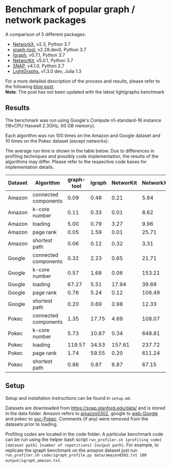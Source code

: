 # Benchmark of popular graph / network packages

A comparison of 5 different packages:

- [NetworkX](https://networkx.github.io/), v2.3, Python 3.7
- [graph-tool](https://graph-tool.skewed.de/static/doc/quickstart.html), v2.28.dev0, Python 3.7
- [Igraph](https://igraph.org/python/), v0.7.1, Python 3.7
- [NetworKit](https://networkit.github.io/), v5.0.1, Python 3.7
- [SNAP](https://snap.stanford.edu/snap/), v4.1.0, Python 2.7
- [LightGraphs](https://juliagraphs.github.io/LightGraphs.jl/latest/), v1.3.0 dev, Julia 1.3

For a more detailed description of the process and results, please refer to the following [blog post](https://www.timlrx.com/2019/05/05/benchmark-of-popular-graph-network-packages/).  
**Note**: The post has not been updated with the latest lightgraphs benchmark

## Results

The benchmark was run using Google's Compute n1-standard-16 instance (16vCPU Haswell 2.3GHz, 60 GB memory).

Each algorithm was run 100 times on the Amazon and Google dataset and 10 times on the Pokec dataset (except networkx).

The average run time is shown in the table below. Due to differences in profiling techniques and possibly code implementation, the results of the algorithms may differ. Please refer to the respective code bases for implementation details.

| Dataset | Algorithm            | graph-tool | Igraph | NetworKit | NetworkX | SNAP  | LightGraphs |
| ------- | -------------------- | ---------- | ------ | --------- | -------- | ----- | ----------- |
| Amazon  | connected components | 0.09       | 0.48   | 0.21      | 5.94     | 0.40  | 0.10        |
| Amazon  | k-core number        | 0.11       | 0.33   | 0.01      | 8.62     | 0.42  | 0.43        |
| Amazon  | loading              | 5.00       | 0.79   | 3.27      | 9.96     | 1.90  | 5.34        |
| Amazon  | page rank            | 0.05       | 1.59   | 0.01      | 25.71    | 0.90  | 0.02        |
| Amazon  | shortest path        | 0.06       | 0.12   | 0.32      | 3.31     | 0.14  | 0.03        |
| Google  | connected components | 0.32       | 2.23   | 0.65      | 21.71    | 2.02  | 0.38        |
| Google  | k-core number        | 0.57       | 1.68   | 0.06      | 153.21   | 1.57  | 1.98        |
| Google  | loading              | 67.27      | 5.51   | 17.94     | 39.69    | 9.03  | 17.96       |
| Google  | page rank            | 0.76       | 5.24   | 0.12      | 106.49   | 4.16  | 0.08        |
| Google  | shortest path        | 0.20       | 0.69   | 0.98      | 12.33    | 0.30  | 0.09        |
| Pokec   | connected components | 1.35       | 17.75  | 4.69      | 108.07   | 15.28 | 1.57        |
| Pokec   | k-core number        | 5.73       | 10.87  | 0.34      | 649.81   | 8.87  | 11.11       |
| Pokec   | loading              | 119.57     | 34.53  | 157.61    | 237.72   | 59.75 | 167.19      |
| Pokec   | page rank            | 1.74       | 59.55  | 0.20      | 611.24   | 19.52 | 0.49        |
| Pokec   | shortest path        | 0.86       | 0.87   | 6.87      | 67.15    | 3.09  | 0.26        |

## Setup

Setup and installation instructions can be found in `setup.md`.

Datasets are downloaded from https://snap.stanford.edu/data/ and is stored in the data folder. Amazon refers to [amazon0302](https://snap.stanford.edu/data/amazon0302.html), google to [web-Google](https://snap.stanford.edu/data/web-Google.html) and pokec to [soc-Pokec](https://snap.stanford.edu/data/soc-Pokec.html). Comments (if any) were removed from the datasets prior to loading.

Profiling codes are located in the code folder. A particular benchmark code can be run using the helper bash script `run_profiler.sh [profiling code] [dataset path] [number of repetitions] [output path]`. For example, to replicate the igraph benchmark on the amazon dataset just run `run_profiler.sh code/igraph_profile.py data/amazon0302.txt 100 output/igraph_amazon.txt`.
